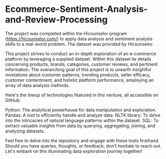 # Ecommerce-Sentiment-Analysis-and-Review-Processing

The project was completed within the Hicounselor program (https://hicounselor.com/) to apply data analysis and sentiment analysis skills to a real-world problem. The dataset was provided by Hicounselor.

This project strives to conduct an in-depth exploration of an e-commerce platform by leveraging a supplied dataset. Within this dataset lie details concerning products, brands, categories, customer reviews, and pertinent information. The overarching goal of this project is to unearth insightful revelations about customer patterns, trending products, seller efficacy, customer contentment, and holistic platform performance, employing an array of data analysis methods.

Here's the lineup of technologies featured in this venture, all accessible on GitHub:

Python: The analytical powerhouse for data manipulation and exploration.
Pandas: A tool to efficiently handle and analyze data.
NLTK library: To delve into the intricacies of natural language patterns within the dataset.
SQL: To extract valuable insights from data by querying, aggregating, joining, and analyzing datasets.

Feel free to delve into the repository and engage with these tools firsthand. Should you have queries, thoughts, or feedback, don't hesitate to reach out. Let's embark on this illuminating data exploration journey together! 
